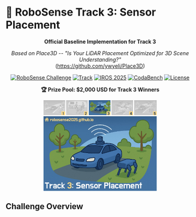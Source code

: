 # 🤖 RoboSense Track 3: Sensor Placement

<div align="center">

**Official Baseline Implementation for Track 3**

*Based on Place3D -- "Is Your LiDAR Placement Optimized for 3D Scene Understanding?"*<br>(https://github.com/ywyeli/Place3D)

[![RoboSense Challenge](https://img.shields.io/badge/RoboSense-2025-blue)](https://robosense2025.github.io/)
[![Track](https://img.shields.io/badge/Track-Sensor%20Placement-green)](https://robosense2025.github.io/track3)
[![IROS 2025](https://img.shields.io/badge/IROS-2025-red)](https://iros2025.org/)
[![CodaBench](https://img.shields.io/badge/CodaBench-Submit-purple)](https://www.codabench.org/competitions/9284/)
[![License](https://img.shields.io/badge/License-Apache%202.0-yellow)](LICENSE)

**🏆 Prize Pool: $2,000 USD for Track 3 Winners**

<p align="center">
  <img src="docs/figures/track3.jpg" align="center" width="60%">
</p>

</div>

## Challenge Overview
